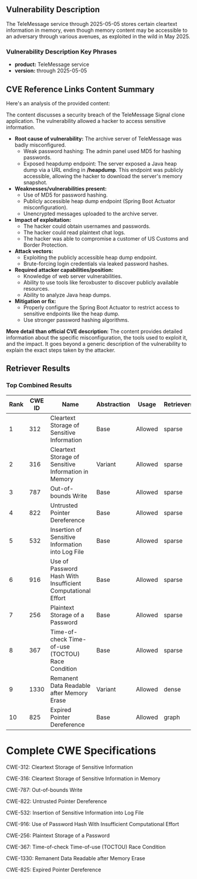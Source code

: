 ## Vulnerability Description
The TeleMessage service through 2025-05-05 stores certain cleartext information in memory, even though memory content may be accessible to an adversary through various avenues, as exploited in the wild in May 2025.

### Vulnerability Description Key Phrases
- **product:** TeleMessage service
- **version:** through 2025-05-05

## CVE Reference Links Content Summary
Here's an analysis of the provided content:

The content discusses a security breach of the TeleMessage Signal clone application. The vulnerability allowed a hacker to access sensitive information.

*   **Root cause of vulnerability:** The archive server of TeleMessage was badly misconfigured.
    *   Weak password hashing: The admin panel used MD5 for hashing passwords.
    *   Exposed heapdump endpoint: The server exposed a Java heap dump via a URL ending in **/heapdump**. This endpoint was publicly accessible, allowing the hacker to download the server's memory snapshot.
*   **Weaknesses/vulnerabilities present:**
    *   Use of MD5 for password hashing.
    *   Publicly accessible heap dump endpoint (Spring Boot Actuator misconfiguration).
    *   Unencrypted messages uploaded to the archive server.
*   **Impact of exploitation:**
    *   The hacker could obtain usernames and passwords.
    *   The hacker could read plaintext chat logs.
    *   The hacker was able to compromise a customer of US Customs and Border Protection.
*   **Attack vectors:**
    *   Exploiting the publicly accessible heap dump endpoint.
    *   Brute-forcing login credentials via leaked password hashes.
*   **Required attacker capabilities/position:**
    *   Knowledge of web server vulnerabilities.
    *   Ability to use tools like feroxbuster to discover publicly available resources.
    *   Ability to analyze Java heap dumps.
*   **Mitigation or fix:**
    *   Properly configure the Spring Boot Actuator to restrict access to sensitive endpoints like the heap dump.
    *   Use stronger password hashing algorithms.

**More detail than official CVE description:** The content provides detailed information about the specific misconfiguration, the tools used to exploit it, and the impact. It goes beyond a generic description of the vulnerability to explain the exact steps taken by the attacker.

## Retriever Results

### Top Combined Results

| Rank | CWE ID | Name | Abstraction | Usage  | Retrievers | Individual Scores |
|------|--------|------|-------------|-------|------------|-------------------|
| 1 | 312 | Cleartext Storage of Sensitive Information | Base | Allowed | sparse | 0.068 |
| 2 | 316 | Cleartext Storage of Sensitive Information in Memory | Variant | Allowed | sparse | 0.066 |
| 3 | 787 | Out-of-bounds Write | Base | Allowed | sparse | 0.064 |
| 4 | 822 | Untrusted Pointer Dereference | Base | Allowed | sparse | 0.060 |
| 5 | 532 | Insertion of Sensitive Information into Log File | Base | Allowed | sparse | 0.057 |
| 6 | 916 | Use of Password Hash With Insufficient Computational Effort | Base | Allowed | sparse | 0.056 |
| 7 | 256 | Plaintext Storage of a Password | Base | Allowed | sparse | 0.055 |
| 8 | 367 | Time-of-check Time-of-use (TOCTOU) Race Condition | Base | Allowed | sparse | 0.055 |
| 9 | 1330 | Remanent Data Readable after Memory Erase | Variant | Allowed | dense | 0.538 |
| 10 | 825 | Expired Pointer Dereference | Base | Allowed | graph | 0.002 |



# Complete CWE Specifications

CWE-312: Cleartext Storage of Sensitive Information

CWE-316: Cleartext Storage of Sensitive Information in Memory

CWE-787: Out-of-bounds Write

CWE-822: Untrusted Pointer Dereference

CWE-532: Insertion of Sensitive Information into Log File

CWE-916: Use of Password Hash With Insufficient Computational Effort

CWE-256: Plaintext Storage of a Password

CWE-367: Time-of-check Time-of-use (TOCTOU) Race Condition

CWE-1330: Remanent Data Readable after Memory Erase

CWE-825: Expired Pointer Dereference